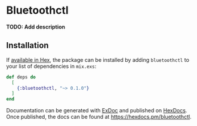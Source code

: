 # Bluetoothctl

**TODO: Add description**

## Installation

If [available in Hex](https://hex.pm/docs/publish), the package can be installed
by adding `bluetoothctl` to your list of dependencies in `mix.exs`:

```elixir
def deps do
  [
    {:bluetoothctl, "~> 0.1.0"}
  ]
end
```

Documentation can be generated with [ExDoc](https://github.com/elixir-lang/ex_doc)
and published on [HexDocs](https://hexdocs.pm). Once published, the docs can
be found at <https://hexdocs.pm/bluetoothctl>.

